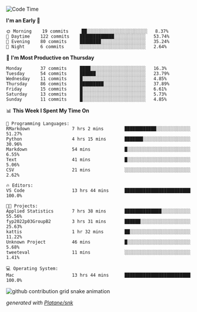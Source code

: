 <!--START_SECTION:waka-->
![Code Time](http://img.shields.io/badge/Code%20Time-66%20hrs%2023%20mins-blue)

**I'm an Early 🐤** 

```text
🌞 Morning    19 commits     ██░░░░░░░░░░░░░░░░░░░░░░░   8.37% 
🌆 Daytime    122 commits    █████████████░░░░░░░░░░░░   53.74% 
🌃 Evening    80 commits     ████████░░░░░░░░░░░░░░░░░   35.24% 
🌙 Night      6 commits      ░░░░░░░░░░░░░░░░░░░░░░░░░   2.64%

```
📅 **I'm Most Productive on Thursday** 

```text
Monday       37 commits     ████░░░░░░░░░░░░░░░░░░░░░   16.3% 
Tuesday      54 commits     ██████░░░░░░░░░░░░░░░░░░░   23.79% 
Wednesday    11 commits     █░░░░░░░░░░░░░░░░░░░░░░░░   4.85% 
Thursday     86 commits     █████████░░░░░░░░░░░░░░░░   37.89% 
Friday       15 commits     █░░░░░░░░░░░░░░░░░░░░░░░░   6.61% 
Saturday     13 commits     █░░░░░░░░░░░░░░░░░░░░░░░░   5.73% 
Sunday       11 commits     █░░░░░░░░░░░░░░░░░░░░░░░░   4.85%

```


📊 **This Week I Spent My Time On** 

```text
💬 Programming Languages: 
RMarkdown                7 hrs 2 mins        ████████████░░░░░░░░░░░░░   51.27% 
Python                   4 hrs 15 mins       ███████░░░░░░░░░░░░░░░░░░   30.96% 
Markdown                 54 mins             █░░░░░░░░░░░░░░░░░░░░░░░░   6.55% 
Text                     41 mins             █░░░░░░░░░░░░░░░░░░░░░░░░   5.06% 
CSV                      21 mins             ░░░░░░░░░░░░░░░░░░░░░░░░░   2.62%

🔥 Editors: 
VS Code                  13 hrs 44 mins      █████████████████████████   100.0%

🐱‍💻 Projects: 
Applied Statistics       7 hrs 38 mins       ██████████████░░░░░░░░░░░   55.56% 
fyp2022p03GroupB2        3 hrs 31 mins       ██████░░░░░░░░░░░░░░░░░░░   25.63% 
kattis                   1 hr 32 mins        ██░░░░░░░░░░░░░░░░░░░░░░░   11.22% 
Unknown Project          46 mins             █░░░░░░░░░░░░░░░░░░░░░░░░   5.68% 
tweeteval                11 mins             ░░░░░░░░░░░░░░░░░░░░░░░░░   1.41%

💻 Operating System: 
Mac                      13 hrs 44 mins      █████████████████████████   100.0%

```


<!--END_SECTION:waka-->


<!--Snake Game-->
![github contribution grid snake animation](https://raw.githubusercontent.com/viggo-gascou/viggo-gascou/output/github-contribution-grid-snake.svg)

_generated with [Platane/snk](https://github.com/Platane/snk)_
<!--Snake Game-->

